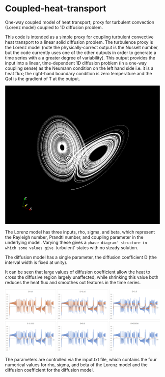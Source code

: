 # Coupled-heat-transport
One-way coupled model of heat transport; proxy for turbulent convection (Lorenz model) coupled to 1D diffusion problem.

This code is intended as a simple proxy for coupling turbulent convective heat transport to a linear solid diffusion problem.  The turbulence proxy is the Lorenz model (note the physically-correct output is the Nusselt number, but the code currently uses one of the other outputs in order to generate a time series with a a greater degree of variability).  This output provides the input into a linear, time-dependent 1D diffusion problem (in a one-way coupling sense) as the Neumann condition on the left hand side i.e. it is a heat flux; the right-hand boundary condition is zero temperature and the QoI is the gradient of T at the output.

![Lorenz_attractor](png/Lorenz_attractor.png "Plot showing the output of the Lorenz model visualized in 3D Cartesian space.  Parameters are as used in the code files in the repo.")

The Lorenz model has three inputs, rho, sigma, and beta, which represent the Rayleigh number, Prandtl number, and coupling parameter in the underlying model.  Varying these gives a `phase diagram' structure in which some values give `turbulent' states with no steady solution.

The diffusion model has a single parameter, the diffusion coefficient D (the interval width is fixed at unity).  

It can be seen that large values of diffusion coefficient allow the heat to cross the diffusive region largely unaffected, while shrinking this value both reduces the heat flux and smoothes out features in the time series.

![Lorenz_attractor](png/diffused_Lorenz.png "Plots showing inputs (blue) and outputs (orange) to the diffusive region as time series for various values of diffusion coefficient D.  Horizontal axis is time and vertical axis is temperature gradient.")

The parameters are controlled via the input.txt file, which contains the four numerical values for rho, sigma, and beta of the Lorenz model and the diffusion coefficient for the diffusion model.
